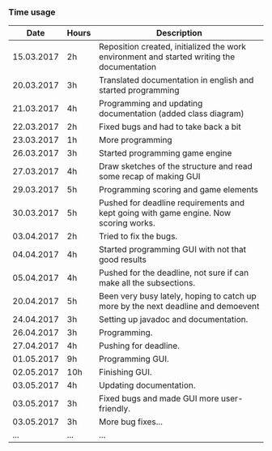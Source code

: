 ### Time usage
Date | Hours | Description
--- | --- | ---
15.03.2017 | 2h | Reposition created, initialized the work environment and started writing the documentation
20.03.2017 | 3h | Translated documentation in english and started programming
21.03.2017 | 4h | Programming and updating documentation (added class diagram)
22.03.2017 | 2h | Fixed bugs and had to take back a bit
23.03.2017 | 1h | More programming
26.03.2017 | 3h | Started programming game engine
27.03.2017 | 4h | Draw sketches of the structure and read some recap of making GUI
29.03.2017 | 5h | Programming scoring and game elements
30.03.2017 | 5h | Pushed for deadline requirements and kept going with game engine. Now scoring works.
03.04.2017 | 2h | Tried to fix the bugs.
04.04.2017 | 4h | Started programming GUI with not that good results
05.04.2017 | 4h | Pushed for the deadline, not sure if can make all the subsections.
20.04.2017 | 5h | Been very busy lately, hoping to catch up more by the next deadline and demoevent
24.04.2017 | 3h | Setting up javadoc and documentation.
26.04.2017 | 3h | Programming.
27.04.2017 | 4h | Pushing for deadline.
01.05.2017 | 9h | Programming GUI.
02.05.2017 | 10h | Finishing GUI.
03.05.2017 | 4h | Updating documentation.
03.05.2017 | 3h | Fixed bugs and made GUI more user-friendly.
03.05.2017 | 3h | More bug fixes...
... | ... | ...
